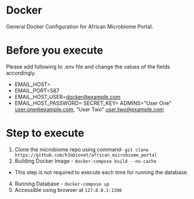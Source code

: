 # Docker

General Docker Configuration for African Microbiome Portal.

# Before you execute

Please add following to .env file and change the values of the fields accordingly.

- EMAIL_HOST=<email host smtp server address>
- EMAIL_PORT=587
- EMAIL_HOST_USER=<docker@example.com>
- EMAIL_HOST_PASSWORD=<email passpword>
  SECRET_KEY=<long django secrete key>
  ADMINS="User One" <user.one@example.com>, "User Two" <user.two@example.com>

# Step to execute

1. Clone the microbiome repo using command- `git clone https://github.com/h3abionet/african_microbiome_portal`
2. Building Docker Image - `docker-compose build --no-cache`

- This step is not required to execute each time for running the database.

4. Running Database - `docker-compose up`
5. Accessible using browser at `127.0.0.1:1300`
